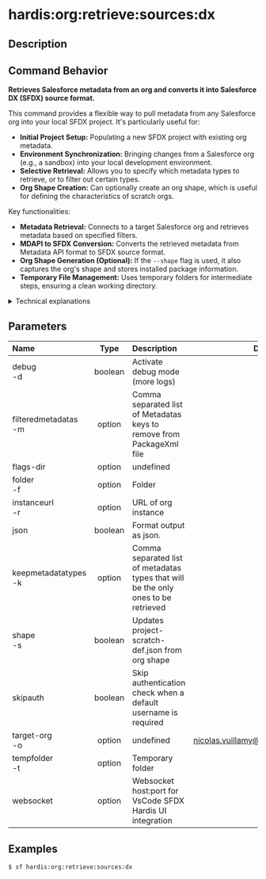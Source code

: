 <!-- This file has been generated with command 'sf hardis:doc:plugin:generate'. Please do not update it manually or it may be overwritten -->
# hardis:org:retrieve:sources:dx

## Description


## Command Behavior

**Retrieves Salesforce metadata from an org and converts it into Salesforce DX (SFDX) source format.**

This command provides a flexible way to pull metadata from any Salesforce org into your local SFDX project. It's particularly useful for:

- **Initial Project Setup:** Populating a new SFDX project with existing org metadata.
- **Environment Synchronization:** Bringing changes from a Salesforce org (e.g., a sandbox) into your local development environment.
- **Selective Retrieval:** Allows you to specify which metadata types to retrieve, or to filter out certain types.
- **Org Shape Creation:** Can optionally create an org shape, which is useful for defining the characteristics of scratch orgs.

Key functionalities:

- **Metadata Retrieval:** Connects to a target Salesforce org and retrieves metadata based on specified filters.
- **MDAPI to SFDX Conversion:** Converts the retrieved metadata from Metadata API format to SFDX source format.
- **Org Shape Generation (Optional):** If the `--shape` flag is used, it also captures the org's shape and stores installed package information.
- **Temporary File Management:** Uses temporary folders for intermediate steps, ensuring a clean working directory.

<details>
<summary>Technical explanations</summary>

The command's technical implementation involves:

- **Temporary Directory Management:** It creates and manages temporary directories (`./tmp`, `mdapipkg`, `sfdx-project`) to stage the retrieved metadata and the converted SFDX sources.
- **`MetadataUtils.retrieveMetadatas`:** This utility is used to connect to the Salesforce org and retrieve metadata in Metadata API format. It supports filtering by metadata types and excluding certain items.
- **SFDX Project Creation:** It executes `sf project generate` to create a new SFDX project structure within a temporary directory.
- **MDAPI to SFDX Conversion:** It then uses `sf project convert mdapi` to convert the retrieved metadata from the MDAPI format to the SFDX source format.
- **File System Operations:** It uses `fs-extra` to copy the converted SFDX sources to the main project folder, while preserving important project files like `.gitignore` and `sfdx-project.json`.
- **Org Shape Handling:** If `--shape` is enabled, it copies the generated `package.xml` and stores information about installed packages using `setConfig`.
- **Error Handling:** Includes robust error handling for Salesforce CLI commands and file system operations.
- **WebSocket Communication:** Uses `WebSocketClient.sendRefreshCommandsMessage` to notify connected VS Code clients about changes to the project.
</details>


## Parameters

|Name|Type|Description|Default|Required|Options|
|:---|:--:|:----------|:-----:|:------:|:-----:|
|debug<br/>-d|boolean|Activate debug mode (more logs)||||
|filteredmetadatas<br/>-m|option|Comma separated list of Metadatas keys to remove from PackageXml file||||
|flags-dir|option|undefined||||
|folder<br/>-f|option|Folder|.|||
|instanceurl<br/>-r|option|URL of org instance||||
|json|boolean|Format output as json.||||
|keepmetadatatypes<br/>-k|option|Comma separated list of metadatas types that will be the only ones to be retrieved||||
|shape<br/>-s|boolean|Updates project-scratch-def.json from org shape||||
|skipauth|boolean|Skip authentication check when a default username is required||||
|target-org<br/>-o|option|undefined|nicolas.vuillamy@cloudity.com.playnico|||
|tempfolder<br/>-t|option|Temporary folder|./tmp|||
|websocket|option|Websocket host:port for VsCode SFDX Hardis UI integration||||

## Examples

```shell
$ sf hardis:org:retrieve:sources:dx
```


